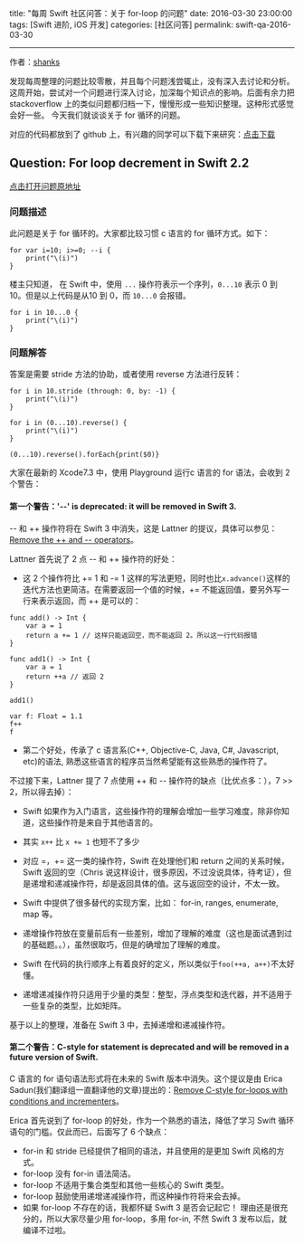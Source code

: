 title: "每周 Swift 社区问答：关于 for-loop 的问题"
date: 2016-03-30 23:00:00
tags: [Swift 进阶, iOS 开发]
categories: [社区问答]
permalink: swift-qa-2016-03-30

---

作者：[shanks](http://codebuild.me)

发现每周整理的问题比较零散，并且每个问题浅尝辄止，没有深入去讨论和分析。这周开始，尝试对一个问题进行深入讨论，加深每个知识点的影响。后面有余力把 stackoverflow 上的类似问题都归档一下，慢慢形成一些知识整理。这种形式感觉会好一些。
今天我们就谈谈关于 for 循环的问题。

<!--more-->


对应的代码都放到了 github 上，有兴趣的同学可以下载下来研究：[点击下载](https://github.com/SwiftGGTeam/SwiftCommunityWeeklyQA/tree/master/20160330)

<!--more-->


## Question: For loop decrement in Swift 2.2
[点击打开问题原地址](https://forums.developer.apple.com/thread/43416)
### 问题描述

此问题是关于 for 循环的。大家都比较习惯 c 语言的 for 循环方式。如下：

```
for var i=10; i>=0; --i {
    print("\(i)")
}
```

楼主只知道， 在 Swift 中，使用 `...` 操作符表示一个序列，`0...10` 表示 0 到 10。但是以上代码是从10 到 0，而 `10...0` 会报错。

```
for i in 10...0 {
    print("\(i)")
}
```
### 问题解答

答案是需要 stride 方法的协助，或者使用 reverse 方法进行反转：

```
for i in 10.stride (through: 0, by: -1) {
    print("\(i)")
}

for i in (0...10).reverse() {
    print("\(i)")
}

(0...10).reverse().forEach{print($0)}
```

大家在最新的 Xcode7.3 中，使用 Playground 运行c 语言的 for 语法，会收到 2 个警告：

#### 第一个警告：'--' is deprecated: it will be removed in Swift 3.
 
 -- 和 ++ 操作符将在 Swift 3 中消失，这是 Lattner 的提议，具体可以参见：[Remove the ++ and -- operators](https://github.com/apple/swift-evolution/blob/master/proposals/0004-remove-pre-post-inc-decrement.md)。
 
Lattner 首先说了 2 点 -- 和 ++ 操作符的好处：

* 这 2 个操作符比 += 1 和 -= 1 这样的写法更短，同时也比`x.advance()`这样的迭代方法也更简洁。在需要返回一个值的时候，+= 不能返回值，要另外写一行来表示返回，而 ++ 是可以的：

```
func add() -> Int {
	var a = 1
	return a += 1 // 这样只能返回空，而不能返回 2。所以这一行代码报错
}

func add1() -> Int {
    var a = 1
    return ++a // 返回 2
}

add1()

var f: Float = 1.1
f++
f
```
 
* 第二个好处，传承了 c 语言系(C++, Objective-C, Java, C#, Javascript, etc)的语法, 熟悉这些语言的程序员当然希望能有这些熟悉的操作符了。
 
 
不过接下来，Lattner 提了 7 点使用 ++ 和 -- 操作符的缺点（比优点多：），7 >> 2，所以得去掉）：


* Swift 如果作为入门语言，这些操作符的理解会增加一些学习难度，除非你知道，这些操作符是来自于其他语言的。

* 其实 `x++` 比 `x += 1` 也短不了多少

* 对应 =，+= 这一类的操作符，Swift 在处理他们和 return 之间的关系时候， Swift 返回的空（Chris 说这样设计，很多原因，不过没说具体，待考证），但是递增和递减操作符，却是返回具体的值。这与返回空的设计，不太一致。

* Swift 中提供了很多替代的实现方案，比如： for-in, ranges, enumerate, map 等。

* 递增操作符放在变量前后有一些差别，增加了理解的难度（这也是面试遇到过的基础题。。），虽然很取巧，但是的确增加了理解的难度。

* Swift 在代码的执行顺序上有着良好的定义，所以类似于`foo(++a, a++)`不太好懂。

* 递增递减操作符只适用于少量的类型：整型，浮点类型和迭代器，并不适用于一些复杂的类型，比如矩阵。

基于以上的整理，准备在 Swift 3 中，去掉递增和递减操作符。
 
 
 
#### 第二个警告：C-style for statement is deprecated and will be removed in a future version of Swift.
    
C 语言的 for 语句语法形式将在未来的 Swift 版本中消失。这个提议是由 Erica Sadun(我们翻译组一直翻译他的文章)提出的：[Remove C-style for-loops with conditions and incrementers](https://github.com/apple/swift-evolution/blob/master/proposals/0007-remove-c-style-for-loops.md)。

Erica 首先说到了 for-loop 的好处，作为一个熟悉的语法，降低了学习 Swift 循环语句的门槛。仅此而已，后面写了 6 个缺点：

* for-in 和 stride 已经提供了相同的语法，并且使用的是更加 Swift 风格的方式。
* for-loop 没有 for-in 语法简洁。
* for-loop 不适用于集合类型和其他一些核心的 Swift 类型。
* for-loop 鼓励使用递增递减操作符，而这种操作符将来会去掉。
* 如果 for-loop 不存在的话，我都怀疑 Swift 3 是否会记起它！
    理由还是很充分的，所以大家尽量少用 for-loop，多用 for-in, 不然 Swift 3 发布以后，就编译不过啦。







